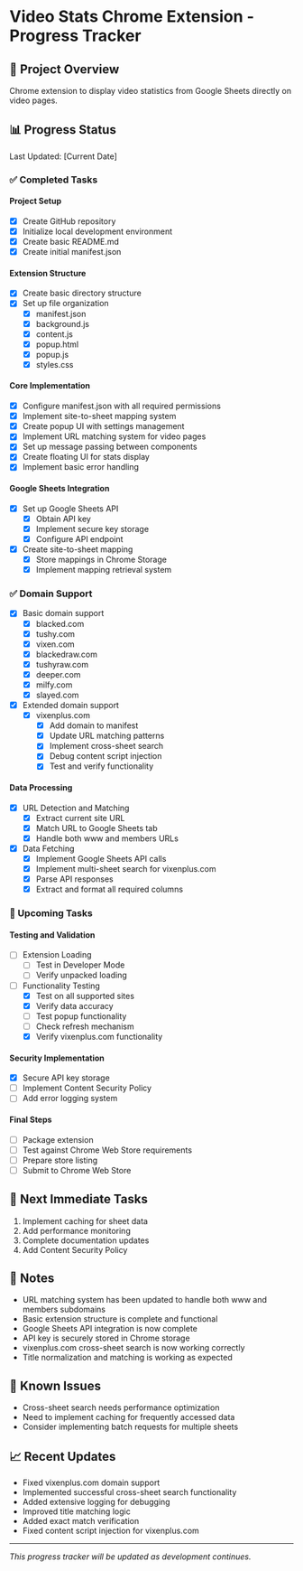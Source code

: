 # Video Stats Chrome Extension - Progress Tracker

## 🎯 Project Overview
Chrome extension to display video statistics from Google Sheets directly on video pages.

## 📊 Progress Status
Last Updated: [Current Date]

### ✅ Completed Tasks

#### Project Setup
- [x] Create GitHub repository
- [x] Initialize local development environment
- [x] Create basic README.md
- [x] Create initial manifest.json

#### Extension Structure
- [x] Create basic directory structure
- [x] Set up file organization
  - [x] manifest.json
  - [x] background.js
  - [x] content.js
  - [x] popup.html
  - [x] popup.js
  - [x] styles.css

#### Core Implementation
- [x] Configure manifest.json with all required permissions
- [x] Implement site-to-sheet mapping system
- [x] Create popup UI with settings management
- [x] Implement URL matching system for video pages
- [x] Set up message passing between components
- [x] Create floating UI for stats display
- [x] Implement basic error handling

#### Google Sheets Integration
- [x] Set up Google Sheets API
  - [x] Obtain API key
  - [x] Implement secure key storage
  - [x] Configure API endpoint
- [x] Create site-to-sheet mapping
  - [x] Store mappings in Chrome Storage
  - [x] Implement mapping retrieval system

### ✅ Domain Support
- [x] Basic domain support
  - [x] blacked.com
  - [x] tushy.com
  - [x] vixen.com
  - [x] blackedraw.com
  - [x] tushyraw.com
  - [x] deeper.com
  - [x] milfy.com
  - [x] slayed.com
- [x] Extended domain support
  - [x] vixenplus.com
    - [x] Add domain to manifest
    - [x] Update URL matching patterns
    - [x] Implement cross-sheet search
    - [x] Debug content script injection
    - [x] Test and verify functionality

#### Data Processing
- [x] URL Detection and Matching
  - [x] Extract current site URL
  - [x] Match URL to Google Sheets tab
  - [x] Handle both www and members URLs
- [x] Data Fetching
  - [x] Implement Google Sheets API calls
  - [x] Implement multi-sheet search for vixenplus.com
  - [x] Parse API responses
  - [x] Extract and format all required columns

### 📝 Upcoming Tasks

#### Testing and Validation
- [ ] Extension Loading
  - [ ] Test in Developer Mode
  - [ ] Verify unpacked loading
- [ ] Functionality Testing
  - [x] Test on all supported sites
  - [x] Verify data accuracy
  - [ ] Test popup functionality
  - [ ] Check refresh mechanism
  - [x] Verify vixenplus.com functionality

#### Security Implementation
- [x] Secure API key storage
- [ ] Implement Content Security Policy
- [ ] Add error logging system

#### Final Steps
- [ ] Package extension
- [ ] Test against Chrome Web Store requirements
- [ ] Prepare store listing
- [ ] Submit to Chrome Web Store

## 🎯 Next Immediate Tasks
1. Implement caching for sheet data
2. Add performance monitoring
3. Complete documentation updates
4. Add Content Security Policy

## 📝 Notes
- URL matching system has been updated to handle both www and members subdomains
- Basic extension structure is complete and functional
- Google Sheets API integration is now complete
- API key is securely stored in Chrome storage
- vixenplus.com cross-sheet search is now working correctly
- Title normalization and matching is working as expected

## 🐛 Known Issues
- Cross-sheet search needs performance optimization
- Need to implement caching for frequently accessed data
- Consider implementing batch requests for multiple sheets

## 📈 Recent Updates
- Fixed vixenplus.com domain support
- Implemented successful cross-sheet search functionality
- Added extensive logging for debugging
- Improved title matching logic
- Added exact match verification
- Fixed content script injection for vixenplus.com

---
*This progress tracker will be updated as development continues.* 